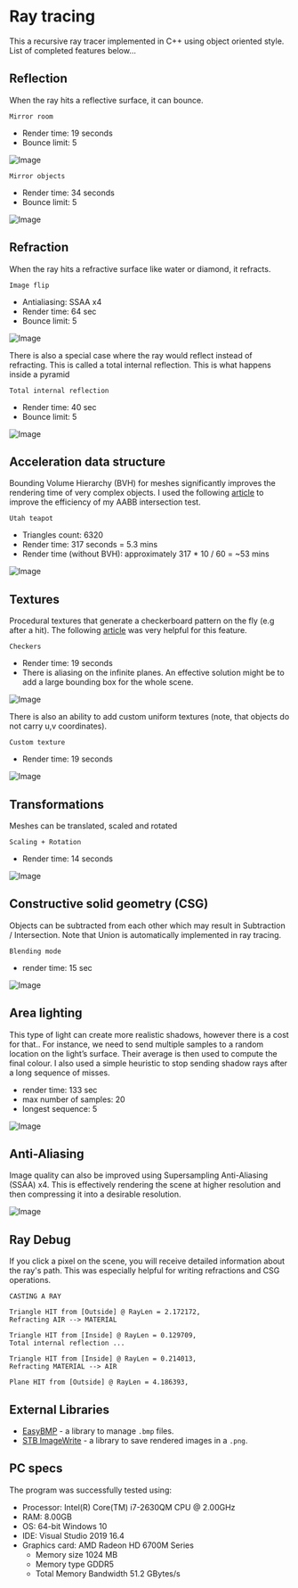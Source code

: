 # Ray tracing 

This a recursive ray tracer implemented in C++ using object oriented style. List of completed features below...

## Reflection 
When the ray hits a reflective surface, it can bounce.

`Mirror room`
* Render time: 19 seconds
* Bounce limit: 5

![Image](https://github.com/MaksymPylypenko/Ray-Tracing/blob/master/rendered/%5B640x640%5D%20a2%2019%20sec.png)

`Mirror objects`
* Render time: 34 seconds
* Bounce limit: 5

![Image](https://github.com/MaksymPylypenko/Ray-Tracing/blob/master/rendered/%5B640x640%5D%20e%2034%20sec.png)


## Refraction
When the ray hits a refractive surface like water or diamond, it refracts. 

`Image flip`

* Antialiasing: SSAA x4
* Render time: 64 sec
* Bounce limit: 5

![Image](https://github.com/MaksymPylypenko/Ray-Tracing/blob/master/rendered/%5B640x640%5D%20b%20(x4)%2064%20sec.png)

There is also a special case where the ray would reflect instead of refracting. This is called a total internal reflection. This is what happens inside a pyramid

`Total internal reflection`
* Render time: 40 sec
* Bounce limit: 5

![Image](https://github.com/MaksymPylypenko/Ray-Tracing/blob/master/rendered/%5B640x640%5D%20g%2040%20sec.png)

## Acceleration data structure
Bounding Volume Hierarchy (BVH) for meshes significantly improves the rendering time of very complex objects. I used the following [article](https://medium.com/@bromanz/another-view-on-the-classic-ray-aabb-intersection-algorithm-for-bvh-traversal-41125138b525) to improve the efficiency of my AABB intersection test.


`Utah teapot`
* Triangles count: 6320
* Render time: 317 seconds = 5.3 mins
* Render time (without BVH): approximately 317 * 10 / 60  = ~53 mins

![Image](https://github.com/MaksymPylypenko/Ray-Tracing/blob/master/rendered/%5B640x640%5D%20teapot%20317%20sec.png)

## Textures

Procedural textures that generate a checkerboard pattern on the fly (e.g after a hit). 
The following [article](http://www.raytracerchallenge.com/bonus/texture-mapping.html) was very helpful for this feature.

`Checkers`
* Render time: 19 seconds
* There is aliasing on the infinite planes. An effective solution might be to add a large bounding box for the whole scene.

![Image](https://github.com/MaksymPylypenko/Ray-Tracing/blob/master/rendered/%5B640x640%5D%20c_checkers%2019%20sec.png)

There is also an ability to add custom uniform textures (note, that objects do not carry u,v coordinates).

`Custom texture`
* Render time: 19 seconds

![Image](https://github.com/MaksymPylypenko/Ray-Tracing/blob/master/rendered/%5B640x640%5D%20c_textures%2019%20sec.png)


## Transformations
Meshes can be translated, scaled and rotated

`Scaling + Rotation`
* Render time: 14 seconds

![Image](https://github.com/MaksymPylypenko/Ray-Tracing/blob/master/rendered/%5B640x640%5D%20c_transform%2014%20sec.png)

## Constructive solid geometry (CSG)
Objects can be subtracted from each other which may result in Subtraction / Intersection. Note that Union is automatically implemented in ray tracing.

`Blending mode`
* render time: 15 sec 

![Image](https://github.com/MaksymPylypenko/Ray-Tracing/blob/master/rendered/%5B640x640%5D%20blending%2015%20sec.png)


## Area lighting
This type of light can create more realistic shadows, however there is a cost for that.. For instance, we need to send multiple samples to a random location on the light’s surface. Their average is then used to compute the final colour. I also used a simple heuristic to stop sending shadow rays after a long sequence of misses. 

* render time: 133 sec 
* max number of samples: 20
* longest sequence: 5 

![Image](https://github.com/MaksymPylypenko/Ray-Tracing/blob/master/rendered/%5B640x640%5D%20area_light%20133%20sec.png)

## Anti-Aliasing
Image quality can also be improved using Supersampling Anti-Aliasing (SSAA) x4. This is effectively rendering the scene at higher resolution and then compressing it into a desirable resolution.

![Image](https://github.com/MaksymPylypenko/Ray-Tracing/blob/master/rendered/antialiasing%20example.png)

## Ray Debug
If you click a pixel on the scene, you will receive detailed information about the ray's path. This was especially helpful for writing refractions and CSG operations.

```
CASTING A RAY

Triangle HIT from [Outside] @ RayLen = 2.172172,
Refracting AIR --> MATERIAL

Triangle HIT from [Inside] @ RayLen = 0.129709,
Total internal reflection ...

Triangle HIT from [Inside] @ RayLen = 0.214013,
Refracting MATERIAL --> AIR

Plane HIT from [Outside] @ RayLen = 4.186393,
```

## External Libraries
* [EasyBMP](http://easybmp.sourceforge.net/) - a library to manage `.bmp` files.
* [STB ImageWrite](https://github.com/nothings/stb) - a library to save rendered images in a `.png`.


## PC specs 
The program was successfully tested using:
* Processor: Intel(R) Core(TM) i7-2630QM CPU @ 2.00GHz
* RAM: 8.00GB
* OS: 64-bit Windows 10
* IDE: Visual Studio 2019 16.4
* Graphics card: AMD Radeon HD 6700M Series
  * Memory size 1024 MB
  * Memory type GDDR5
  * Total Memory Bandwidth 51.2 GBytes/s
 
